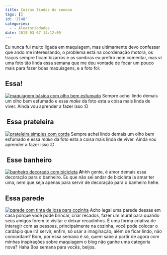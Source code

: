 ```yaml
---
title: Coisas lindas da semana
tags: []
id: '2148'
categories:
  - - Aleatoriedades
date: 2015-03-07 14:12:09
---
```


Eu nunca fui muito ligada em maquiagem, mas ultimamente devo confessar que ando me interessando, o problema está na coordenação motora, os traços sempre ficam bizarros e as sombras eu prefiro nem comentar, mas ví uma foto tão linda essa semana que me deu vontade de focar um pouco mais para fazer boas maquiagens, e a foto foi:

## Essa!

[![maquiagem básica com olho bem esfumado ](http://natalia.blog.br/wp-content/uploads/2015/03/9359e5cecc98aa5fd0544ce16e9d6990-534x1024.jpg)](http://natalia.blog.br/wp-content/uploads/2015/03/9359e5cecc98aa5fd0544ce16e9d6990.jpg) Sempre achei lindo demais um olho bem esfumado e essa _make_ da foto esta a coisa mais linda de viver. Ainda vou aprender a fazer isso :D

##  Essa prateleira

[![prateleira simples com corda](http://natalia.blog.br/wp-content/uploads/2015/03/74dc19421ec6b19a0ceed86eca3beb84-683x1024.jpg)](http://natalia.blog.br/wp-content/uploads/2015/03/74dc19421ec6b19a0ceed86eca3beb84.jpg) Sempre achei lindo demais um olho bem esfumado e essa _make_ da foto esta a coisa mais linda de viver. Ainda vou aprender a fazer isso :D

##  Esse banheiro

[![banheiro decorado com bicicleta ](http://natalia.blog.br/wp-content/uploads/2015/03/8f5f2e4a2349b17b71258f0178e003a7-683x1024.jpg)](http://natalia.blog.br/wp-content/uploads/2015/03/8f5f2e4a2349b17b71258f0178e003a7.jpg) **A**hhh gente, é amor demais essa decoração para o banheiro. Eu que não sei andar de bicicleta ia amar ter uma, nem que seja apenas para servir de decoração para o banheiro hehe.

## Essa parede

[![parede com tinta de losa para cozinha ](http://natalia.blog.br/wp-content/uploads/2015/03/aec8ae4ecf22476f7c6ff39c28c2a713-678x1024.jpg)](http://natalia.blog.br/wp-content/uploads/2015/03/aec8ae4ecf22476f7c6ff39c28c2a713.jpg) Acho legal uma parede dessas em casa porque você pode brincar, criar recados, fazer um mural para quando seus amigos forem te visitar e deixar recadinhos. É uma forma criativa de interagir com as pessoas, principalmente na cozinha, você pode colocar o cardápio que irá servir, enfim, só usar a imaginação, além de ficar lindo, não concordam? Bom, por essa semana é só, quem sabe à partir de agora com minhas inspirações sobre maquiagem o blog não ganhe uma categoria nova? Haha Boa semana para vocês, beijos.